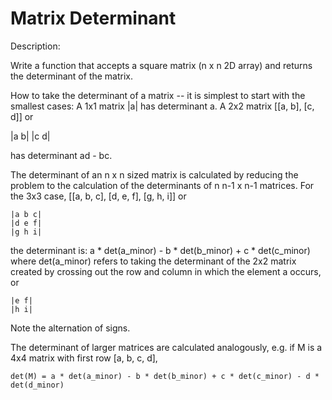 # Matrix Determinant

Description:

Write a function that accepts a square matrix (n x n 2D array) and returns the determinant of the matrix.

How to take the determinant of a matrix -- it is simplest to start with the smallest cases: A 1x1 matrix |a| has determinant a. A 2x2 matrix [[a, b], [c, d]] or

|a b|
|c d|

has determinant ad - bc.

The determinant of an n x n sized matrix is calculated by reducing the problem to the calculation of the determinants of n n-1 x n-1 matrices. For the 3x3 case, 
    [[a, b, c], [d, e, f], [g, h, i]] or

    |a b c|
    |d e f|
    |g h i|

the determinant is: a * det(a_minor) - b * det(b_minor) + c * det(c_minor) where det(a_minor) refers to taking the determinant of the 2x2 matrix created by crossing out the row and column in which the element a occurs, or

    |e f|
    |h i|

Note the alternation of signs.

The determinant of larger matrices are calculated analogously, e.g. if M is a 4x4 matrix with first row [a, b, c, d], 
    
    det(M) = a * det(a_minor) - b * det(b_minor) + c * det(c_minor) - d * det(d_minor)
